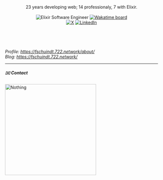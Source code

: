 <p align="center">
23 years developing web; 14 professionaly, 7 with Elixir.<br /><br />
<img alt="Elixir Software Engineer" src="https://img.shields.io/badge/-Software%20Engineer-1?style=flat-square&logo=Elixir&logoColor=white&color=814194&label=Elixir" />
<a href="https://wakatime.com/@b4803594-fc57-4632-b11d-b22e904c73a1"><img src="https://wakatime.com/badge/user/b4803594-fc57-4632-b11d-b22e904c73a1.svg" alt="Wakatime board" /></a>
<br />
<a href="https://x.com/fschuindt/" target="_blank"><img alt="X" src="https://img.shields.io/badge/fschuindt-%2312100E.svg?&style=flat-square&logo=x&logoColor=white" /></a>
<a href="https://www.linkedin.com/in/fschuindt/" target="_blank"><img alt="LinkedIn" src="https://img.shields.io/badge/LinkedIn-%230077B5.svg?&style=flat-square&logo=linkedin&logoColor=white" /></a>
</p>

<br /><br /><br />

*Profile: https://fschuindt.722.network/about/*  
*Blog: https://fschuindt.722.network/*

------------

<h5>✉️ Contact</h5>
<img alt="Nothing" width="300" src="https://fschuindt.722.network/images/nothing_relevant.png" />
